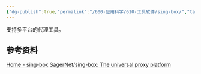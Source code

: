 ```yaml
---
{"dg-publish":true,"permalink":"/600-应用科学/610-工具软件/sing-box/","tags":["科学上网"],"noteIcon":""}
---
```


支持多平台的代理工具。


## 参考资料
[Home - sing-box](https://sing-box.sagernet.org/)
[SagerNet/sing-box: The universal proxy platform](https://github.com/SagerNet/sing-box)